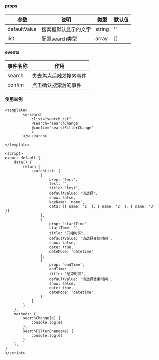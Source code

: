 #### props

|参数|说明|类型|默认值|
|-|-|-|-|
|defaultValue|搜索框默认显示的文字|string|''|
|list|配置search类型|array|[]|

#### events

|事件名称|作用|
|-|-|
|search|失去焦点后触发搜索事件|
|confim|点击确认搜索后的事件|

#### 使用举例
```
<template>
		<w-search 
			:list="searchList" 
			@search='searchChange' 
			@confim='searchFilterChange'
			>
		</w-search>

</template>

<script>
export default {
	data() {
		return {
			searchList: [
				{
					prop: 'test',
					test: '',
					title: 'test',
					defaultValue: '请选择',
					show: false,
					keyName: 'name',
					data: [{ name: '1' }, { name: '2' }, { name: '3' }]
				},
				{
					prop: 'startTime',
					startTime: '',
					title: '开始时间',
					defaultValue: '请选择开始时间',
					show: false,
					date: true,
					dateMode: 'datetime'
				},
				{
					prop: 'endTime',
					endTime: '',
					title: '结束时间',
					defaultValue: '请选择结束时间',
					show: false,
					date: true,
					dateMode: 'datetime'
				}
			]
		}
	},
	methods: {
		searchChange(e) {
			console.log(e)
		},
		searchFilterChange(e) {
			console.log(e)
		}
	},
}
</script>


```